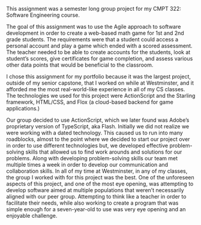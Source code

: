 This assignment was a semester long group project for my CMPT 322: Software Engineering course.

The goal of this assignment was to use the Agile approach to software development in order to create a web-based math game for 1st and 2nd grade students. The requirements were that a student could access a personal account and play a game which ended with a scored assessment. The teacher needed to be able to create accounts for the students, look at student’s scores, give certificates for game completion, and assess various other data points that would be beneficial to the classroom.

I chose this assignment for my portfolio because it was the largest project, outside of my senior capstone, that I worked on while at Westminster, and it afforded me the most real-world-like experience in all of my CS classes. The technologies we used for this project were ActionScript and the Starling framework, HTML/CSS, and Flox (a cloud-based backend for game applications.)

Our group decided to use ActionScript, which we later found was Adobe’s proprietary version of TypeScript, aka Flash. Initially we did not realize we were working with a dated technology. This caused us to run into many roadblocks, almost to the point where we decided to start our project over in order to use different technologies but, we developed effective problem-solving skills that allowed us to find work arounds and solutions for our problems. Along with developing problem-solving skills our team met multiple times a week in order to develop our communication and collaboration skills. In all of my time at Westminster, in any of my classes, the group I worked with for this project was the best. One of the unforeseen aspects of this project, and one of the most eye opening, was attempting to develop software aimed at multiple populations that weren’t necessarily aligned with our peer group. Attempting to think like a teacher in order to facilitate their needs, while also working to create a program that was simple enough for a seven-year-old to use was very eye opening and an enjoyable challenge.

